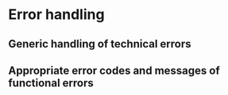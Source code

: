 # Error handling

## Generic handling of technical errors

## Appropriate error codes and messages of functional errors

